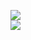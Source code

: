 [![](https://img.shields.io/badge/Made%20With-Github%20Spray-lightgrey.svg?style=for-the-badge&logo=github)](https://github.com/Annihil/github-spray#4899)  
[![](https://i.imgur.com/2DrTn0Z.gif)](https://github.com/Annihil/github-spray)